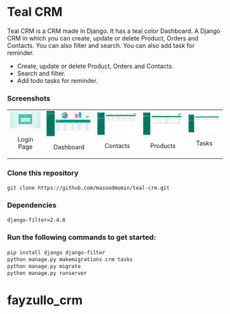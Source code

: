 # Teal CRM
Teal CRM is a CRM made in Django. It has a teal color Dashboard.
A Django CRM in which you can create, update or delete Product, Orders and Contacts. You can also filter and search. You can also add task for reminder.

+  Create, update or delete Product, Orders and Contacts.
+  Search and filter.
+  Add todo tasks for reminder.

### Screenshots

<table>
  <tr>
  <td align="center">
      <a href="https://raw.githubusercontent.com/masoodmomin/teal-crm/main/screenshots/login.png">
        <img src="screenshots/login.png" alt="Login Page">
      </a>
      <br />
      <p>Login Page</p>
    </td>
    <td align="center">
      <a href="https://raw.githubusercontent.com/masoodmomin/teal-crm/main/screenshots/dashboard.png">
        <img src="screenshots/dashboard.png" alt="Dashboard">
      </a>
      <br />
      <p>Dashboard</p>
    </td>
    <td align="center">
      <a href="https://raw.githubusercontent.com/masoodmomin/teal-crm/main/screenshots/contacts.png">
        <img src="screenshots/contacts.png" alt="Contacts">
      </a>
      <br />
      <p>Contacts</p>
    </td>
    <td align="center">
      <a href="https://raw.githubusercontent.com/masoodmomin/teal-crm/main/screenshots/product.png">
        <img src="screenshots/product.png" alt="Products">
      </a>
      <br />
      <p>Products</p>
    </td>
    <td align="center">
      <a href="https://raw.githubusercontent.com/masoodmomin/teal-crm/main/screenshots/tasks.png">
        <img src="screenshots/tasks.png" alt="Tasks">
      </a>
      <br />
      <p>Tasks</p>
    </td>
    </tr>
</table>

### Clone this repository

```
git clone https://github.com/masoodmomin/teal-crm.git
```

### Dependencies
```
django-filter=2.4.0
```
### Run the following commands to get started:

```
pip install django django-filter
python manage.py makemigrations crm tasks
python manage.py migrate
python manage.py runserver
```
# fayzullo_crm
